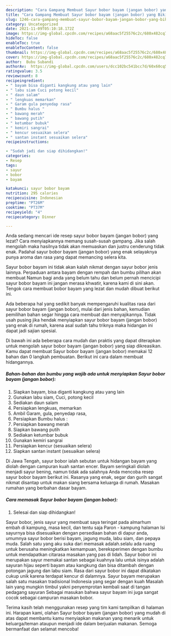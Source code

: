 ```yaml
---
description: "Cara Gampang Membuat Sayur bobor bayam (jangan bobor) yang Bikin Ngiler"
title: "Cara Gampang Membuat Sayur bobor bayam (jangan bobor) yang Bikin Ngiler"
slug: 1246-cara-gampang-membuat-sayur-bobor-bayam-jangan-bobor-yang-bikin-ngiler
category: Uncategorized
date: 2021-11-09T05:10:18.172Z
image: https://img-global.cpcdn.com/recipes/a68aac5f25576c2c/680x482cq70/sayur-bobor-bayam-jangan-bobor-foto-resep-utama.jpg
hideToc: false
enableToc: true
enableTocContent: false
thumbnail: https://img-global.cpcdn.com/recipes/a68aac5f25576c2c/680x482cq70/sayur-bobor-bayam-jangan-bobor-foto-resep-utama.jpg
cover: https://img-global.cpcdn.com/recipes/a68aac5f25576c2c/680x482cq70/sayur-bobor-bayam-jangan-bobor-foto-resep-utama.jpg
author:  Bubu Subandi
authorAv:  https://img-global.cpcdn.com/users/dcc102bc541bcc7d/60x60cq50/avatar.jpg
ratingvalue: 3.5
reviewcount: 8
recipeingredient:
- " bayam bisa diganti kangkung atau yang lain"
- " labu siam Cuci potong kecil"
- " daun salam"
- " lengkuas memarkan"
- " Garam gula penyedap rasa"
- " Bumbu halus "
- " bawang merah"
- " bawang putih"
- " ketumbar bubuk"
- " kemiri sangrai"
- " kencur sesuaikan selera"
- " santan instant sesuaikan selera"
recipeinstructions:

- "Sudah jadi dan siap dihidangkan!"
categories:
- Resep
tags:
- sayur
- bobor
- bayam

katakunci: sayur bobor bayam 
nutrition: 295 calories
recipecuisine: Indonesian
preptime: "PT26M"
cooktime: "PT37M"
recipeyield: "4"
recipecategory: Dinner

---
```



Anda sedang mencari ide resep sayur bobor bayam (jangan bobor) yang lezat? Cara menyiapkannya memang susah-susah gampang. Jika salah mengolah maka hasilnya tidak akan memuaskan dan justru cenderung tidak enak. Padahal sayur bobor bayam (jangan bobor) yang enak selayaknya punya aroma dan rasa yang dapat memancing selera kita.


Sayur bobor bayam ini tidak akan kalah nikmat dengan sayur bobor jenis lainnya. Perpaduan antara bayam dengan rempah dan bumbu pilihan akan membuat Namun bagi anda yang belum tahu dan belum pernah mencicipi sayur bobor bayam ini jangan merasa khwatir, karena kami di sini akan. Tengok cara membuat bobor bayam yang lezat dan mudah dibuat berikut ini.

Ada beberapa hal yang sedikit banyak mempengaruhi kualitas rasa dari sayur bobor bayam (jangan bobor), mulai dari jenis bahan, kemudian pemilihan bahan segar hingga cara membuat dan menyajikannya. Tidak usah pusing jika hendak menyiapkan sayur bobor bayam (jangan bobor) yang enak di rumah, karena asal sudah tahu triknya maka hidangan ini dapat jadi sajian spesial.


Di bawah ini ada beberapa cara mudah dan praktis yang dapat diterapkan untuk mengolah sayur bobor bayam (jangan bobor) yang siap dikreasikan. Kamu dapat membuat Sayur bobor bayam (jangan bobor) memakai 12 bahan dan 0 langkah pembuatan. Berikut ini cara dalam membuat hidangannya.

<!--inarticleads1-->

##### Bahan-bahan dan bumbu yang wajib ada untuk menyiapkan Sayur bobor bayam (jangan bobor):

1. Siapkan  bayam, bisa diganti kangkung atau yang lain
1. Gunakan  labu siam, Cuci, potong kecil
1. Sediakan  daun salam
1. Persiapkan  lengkuas, memarkan
1. Ambil  Garam, gula, penyedap rasa,
1. Persiapkan  Bumbu halus :
1. Persiapkan  bawang merah
1. Siapkan  bawang putih
1. Sediakan  ketumbar bubuk
1. Gunakan  kemiri sangrai
1. Persiapkan  kencur (sesuaikan selera)
1. Siapkan  santan instant (sesuaikan selera)


Di Jawa Tengah, sayur bobor ialah sebutan untuk hidangan bayam yang diolah dengan campuran kuah santan encer. Bayam seringkali diolah menjadi sayur bening, namun tidak ada salahnya Anda mencoba resep sayur bobor bayam berikut ini. Rasanya yang enak, segar dan gurih sangat nikmat disantap untuk makan siang bersama keluarga di rumah. Masakan rumahan yang berbahan dasar bayam. 

<!--inarticleads2-->

##### Cara memasak Sayur bobor bayam (jangan bobor):


1. Selesai dan siap dihidangkan!

Sayur bobor, jenis sayur yang membuat saya teringat pada almarhum embah di kampung, masa kecil, dan tentu saja Paron - kampung halaman Isi sayurnya bisa disesuaikan dengan persediaan bahan di dapur anda, umumnya sayur bobor berisi bayam, jagung muda, labu siam, dan pepaya muda. Salah satu yang aku suka dari memasak adalah.selalu ada ruang untuk berusaha meningkatkan kemampuan, bereksperimen dengan bumbu untuk mendapatkan citarasa masakan yang pas di lidah. Sayur bobor ini merupakan sayur memakai santan sebagai kuahnya lalu untuk isinya adalah sayuran hijau seperti bayam atau kangkung dan bisa ditambah dengan potongan jagung dan labu siam. Rasa dari sayur bobor ini dapat dikatakan cukup unik karena terdapat kencur di dalamnya. Sayur bayam merupakan salah satu masakan tradisional Indonesia yang segar dengan kuah Masalah lain yang mungkin timbul yakni penyemprotan kembali saat di tangan pedagang sayuran Sebagai masukan bahwa sayur bayam ini juga sangat cocok sebagai campuran masakan bobor. 

Terima kasih telah menggunakan resep yang tim kami tampilkan di halaman ini. Harapan kami, olahan Sayur bobor bayam (jangan bobor) yang mudah di atas dapat membantu kamu menyiapkan makanan yang menarik untuk keluarga/teman ataupun menjadi ide dalam berjualan makanan. Semoga bermanfaat dan selamat mencoba!
